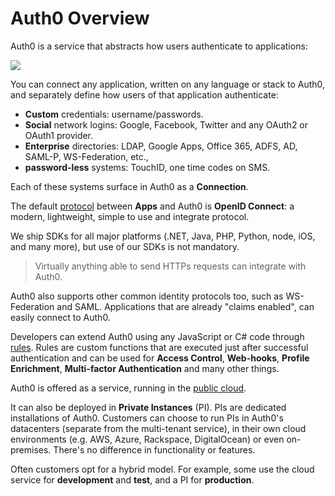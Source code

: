 # Auth0 Overview

Auth0 is a service that abstracts how users authenticate to applications:

![](https://docs.google.com/drawings/d/1yZhoSFzCaqUpYOYDSeGfJI_lUrZ2ApMqzHaeJ7lk5OU/pub?w=713&amp;h=216)

You can connect any application, written on any language or stack to Auth0, and separately define how users of that application authenticate:

* **Custom** credentials: username/passwords.
* **Social** network logins: Google, Facebook, Twitter and any OAuth2 or OAuth1 provider.
* **Enterprise** directories: LDAP, Google Apps, Office 365, ADFS, AD, SAML-P, WS-Federation, etc.,
* **password-less** systems: TouchID, one time codes on SMS.

Each of these systems surface in Auth0 as a __Connection__.

The default [protocol](/protocols) between __Apps__ and Auth0 is __OpenID Connect__: a modern, lightweight, simple to use and integrate protocol.

We ship SDKs for all major platforms (.NET, Java, PHP, Python, node, iOS, and many more), but use of our SDKs is not mandatory.

> Virtually anything able to send HTTPs requests can integrate with Auth0.  

Auth0 also supports other common identity protocols too, such as WS-Federation and SAML. Applications that are already "claims enabled", can easily connect to Auth0.

Developers can extend Auth0 using any JavaScript or C# code through [rules](/rules). Rules are custom functions that are executed just after successful authentication and can be used for __Access Control__, __Web-hooks__, __Profile Enrichment__, __Multi-factor Authentication__ and many other things.

Auth0 is offered as a service, running in the [public cloud](https://@@uiURL@@).

It can also be deployed in __Private Instances__ (PI). PIs are dedicated installations of Auth0. Customers can choose to run PIs in Auth0's datacenters (separate from the multi-tenant service), in their own cloud environments (e.g. AWS, Azure, Rackspace, DigitalOcean) or even on-premises. There's no difference in functionality or features.

Often customers opt for a hybrid model. For example, some use the cloud service for __development__ and __test__, and a PI for __production__.
